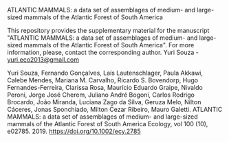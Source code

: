 ATLANTIC MAMMALS: a data set of assemblages of medium- and large-sized mammals of the Atlantic Forest of South America

This repository provides the supplementary material for the manuscript "ATLANTIC MAMMALS: a data set of assemblages of medium- and large-sized mammals of the Atlantic Forest of South America".
For more information, please, contact the corresponding author.
Yuri Souza - yuri.eco2013@gmail.com


Yuri Souza, Fernando Gonçalves, Laís Lautenschlager, Paula Akkawi, Calebe Mendes, Mariana M. Carvalho, Ricardo S. Bovendorp, Hugo Fernandes-Ferreira,
Clarissa Rosa, Maurício Eduardo Graipe, Nivaldo Peroni, Jorge José Cherem, Juliano André Bogoni, Carlos Rodrigo Brocardo, João Miranda, Luciana Zago da Silva,
Geruza Melo, Nilton Cáceres, Jonas Sponchiado, Milton Cezar Ribeiro, Mauro Galetti.
ATLANTIC MAMMALS: a data set of assemblages of medium- and large-sized mammals of the Atlantic Forest of South America
Ecology, vol 100 (10), e02785. 2019.
https://doi.org/10.1002/ecy.2785
